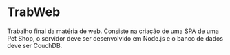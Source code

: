 # TrabWeb
Trabalho final da matéria de web. Consiste na criação de uma SPA de uma Pet Shop, o servidor deve ser desenvolvido em Node.js e o banco de dados deve ser CouchDB.
